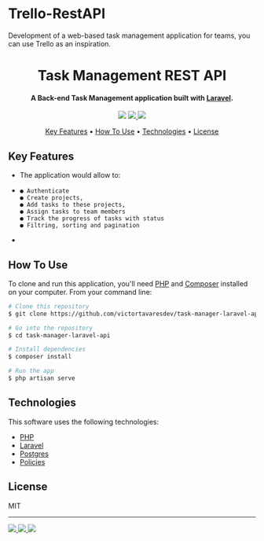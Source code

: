 # Trello-RestAPI
Development of a web-based task management application for teams, you can use Trello as an inspiration.
<h1 align="center">Task Management REST API</h1>

<h4 align="center">A Back-end Task Management application built with <a href="https://laravel.com/" target="_blank">Laravel</a>.</h4>

<p align="center">
  <a href="https://www.php.net/"><img src="https://img.shields.io/badge/PHP-777BB4?style=for-the-badge&logo=php&logoColor=white"></a>
  <a href="https://laravel.com/">
      <img src="https://img.shields.io/badge/Laravel-FF2D20?style=for-the-badge&logo=laravel&logoColor=white">
  </a>
  <a href="https://www.postgresql.org/">
    <img src="https://img.shields.io/badge/PostgreSQL-316192?style=for-the-badge&logo=postgresql&logoColor=white">
  </a>
</p>

<p align="center">
  <a href="#key-features">Key Features</a> •
  <a href="#how-to-use">How To Use</a> •
  <a href="#technologies">Technologies</a> •
  <a href="#license">License</a>
</p>

## Key Features

-   The application would allow to:
-   
      ●	Authenticate
      ●	Create projects,
      ●	Add tasks to these projects,
      ●	Assign tasks to team members
      ●	Track the progress of tasks with status
      ●	Filtring, sorting and pagination

-   

## How To Use

To clone and run this application, you'll need [PHP](https://www.php.net/) and [Composer](https://getcomposer.org/) installed on your computer. From your command line:

```bash
# Clone this repository
$ git clone https://github.com/victortavaresdev/task-manager-laravel-api.git

# Go into the repository
$ cd task-manager-laravel-api

# Install dependencies
$ composer install

# Run the app
$ php artisan serve
```

## Technologies

This software uses the following technologies:

-   [PHP](https://www.php.net/)
-   [Laravel](https://laravel.com/)
-   [Postgres](https://www.postgresql.org/)
-   [Policies](https://laravel.com/docs/9.x/authorization#generating-policies)


## License

MIT

---

<p align="left">
  <a href="https://www.linkedin.com/in/-tavares-dev/"><img src="https://img.shields.io/badge/LinkedIn-0077B5?style=for-the-badge&logo=linkedin&logoColor=white">
  </a>
  <a href="https://github.com/Ferchahki">
    <img src="https://img.shields.io/badge/GitHub-100000?style=for-the-badge&logo=github&logoColor=white">
  </a>
  <a href="mailto:">
      <img src="https://img.shields.io/badge/Gmail-D14836?style=for-the-badge&logo=gmail&logoColor=white">
  </a>
</p>
